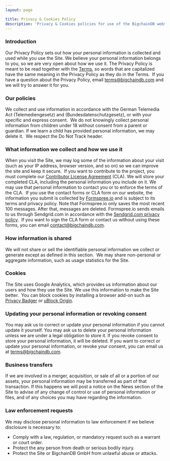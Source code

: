 ```yaml
---
layout: page

title: Privacy & Cookies Policy
description: 'Privacy & Cookies policies for use of the BigchainDB website.'
---
```


### Introduction

Our Privacy Policy sets out how your personal information is collected and used while you use the Site. We believe your personal information belongs to you, so we are very open about how we use it. The Privacy Policy is meant to be read together with the [Terms](https://bigchaindb.com/terms), so words that are capitalized have the same meaning in the Privacy Policy as they do in the Terms.
​
If you have a question about the Privacy Policy, email terms@bigchaindb.com and we will try to answer it for you.
​
### Our policies

We collect and use information in accordance with the German Telemedia Act (Telemediengesetz) and (Bundesdatenschutzgesetz), or with your specific and express consent.
​
We do not knowingly collect personal information from children under 18 without consent from a parent or guardian. If we learn a child has provided personal information, we may delete it.
​
We respect the Do Not Track header.
​
### What information we collect and how we use it

When you visit the Site, we may log some of the information about your visit (such as your IP address, browser version, and so on) so we can improve the site and keep it secure.
​
If you want to contribute to the project, you must complete our [Contributor License Agreement](https://www.bigchaindb.com/cla) (CLA). We will store your completed CLA, including the personal information you include on it. We may use that personal information to contact you or to enforce the terms of the CLA.
​
If you use the contact forms or CLA form on our website, the information you submit is collected by [Formspree.io](https://formspree.io/) and is subject to its terms and privacy policy. Note that Formspree.io only saves the most recent 100 messages. After that, messages are deleted. Formspree.io sends emails to us through Sendgrid.com in accordance with the [Sendgrid.com privacy policy](https://sendgrid.com/privacy).
​
If you want to sign the CLA form or contact us without using these forms, you can email contact@bigchaindb.com.
​
### How information is shared

We will not share or sell the identifiable personal information we collect or generate except as defined in this section.
​
We may share non-personal or aggregate information, such as usage statistics for the Site.
​
### Cookies

The Site uses Google Analytics, which provides us information about our users and how they use the Site. We use this information to make the Site better.
​
You can block cookies by installing a browser add-on such as [Privacy Badger](https://www.eff.org/privacybadger) or [uBlock Origin](https://github.com/gorhill/uBlock).
​
### Updating your personal information or revoking consent

You may ask us to correct or update your personal information if you cannot update it yourself. You may ask us to delete your personal information unless we are under a legal obligation to store it. If you revoke consent to store your personal information, it will be deleted. If you want to correct or update your personal information, or revoke your consent, you can email us at terms@bigchaindb.com.
​
### Business transfers

If we are involved in a merger, acquisition, or sale of all or a portion of our assets, your personal information may be transferred as part of that transaction. If this happens we will post a notice on the News section of the Site to advise of any change of control or use of personal information or files, and of any choices you may have regarding the information.
​
### Law enforcement requests

We may disclose personal information to law enforcement if we believe disclosure is necessary to:
- Comply with a law, regulation, or mandatory request such as a warrant or court order.
- Protect the any person from death or serious bodily injury.
- Protect the Site or BigchainDB GmbH from unlawful abuse or attacks.
